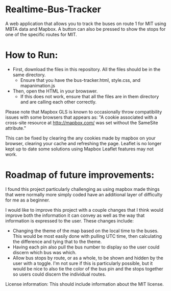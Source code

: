 # Realtime-Bus-Tracker
A web application that allows you to track the buses on route 1 for MIT using MBTA data and Mapbox. A button can also be pressed to show the stops for one of the specific routes for MIT.

# How to Run: 
* First, download the files in this repository. All the files should be in the same directory.
  * Ensure that you have the bus-tracker.html, style.css, and mapanimation.js
* Then, open the HTML in your browswer. 
  * If this does not work, ensure that all the files are in them directory and are calling each other correctly.

Please note that Mapbox GLS is known to occasionally throw compatibility issues with some browsers that appears as:
"A cookie associated with a cross-site resource at http://mapbox.com/ was set without the SameSite attribute."

This can be fixed by clearing the any cookies made by mapbox on your browser, clearing your cache and refreshing the page. Leaflet is no longer kept up to date some solutions using Mapbox Leaflet features may not work.

# Roadmap of future improvements: 

I found this project particularly challenging as using mapbox made things that were normally more simply coded have an additional layer of difficulty for me as a beginner.

I would like to improve this project with a couple changes that I think would improve both the information it can convey as well as the way that information is expressed to the user. These changes include:
* Changing the theme of the map based on the local time to the buses. This would be most easily done with pulling UTC time, then calculating the difference and tying that to the theme.
* Having each pin also pull the bus number to display so the user could discern which bus was which. 
* Allow bus stops by route, or as a whole, to be shown and hidden by the user with a toggle. I'm not sure if this is particularly possible, but it would be nice to also tie the color of the bus pin and the stops together so users could discern the individual routes.

License information: This should include information about the MIT license. 
